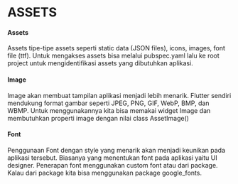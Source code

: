 # ASSETS
<h4>Assets</h4>
<p>Assets tipe-tipe assets seperti static data (JSON files), icons, images, font file (ttf). Untuk mengakses assets bisa melalui pubspec.yaml lalu ke root project untuk mengidentifikasi assets yang dibutuhkan aplikasi.</p>
<h4>Image</h4>
<p>Image akan membuat tampilan aplikasi menjadi lebih menarik. Flutter sendiri mendukung format gambar seperti JPEG, PNG, GIF, WebP, BMP, dan WBMP. Untuk menggunakannya kita bisa memakai widget Image dan membutuhkan properti image dengan nilai class AssetImage()</p>
<h4>Font</h4>
<p>Penggunaan Font dengan style yang menarik akan menjadi keunikan pada aplikasi tersebut. Biasanya yang menentukan font pada aplikasi yaitu UI designer. Penerapan font menggunakan custom font atau dari package. Kalau dari package kita bisa menggunakan package google_fonts.</p>

